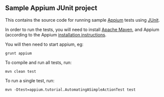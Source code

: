 Sample Appium JUnit project
---

This contains the source code for running sample [Appium](http://github.com/appium/appium)
tests using [JUnit](http://www.junit.org).

In order to run the tests, you will need to install [Apache Maven](http://maven.apache.org),
and Appium (according to the Appium [installation instructions](https://github.com/appium/appium).

You will then need to start appium, eg:

    grunt appium

To compile and run all tests, run:

    mvn clean test

To run a single test, run:

    mvn -Dtest=appium.tutorial.AutomatingASimpleActionTest test